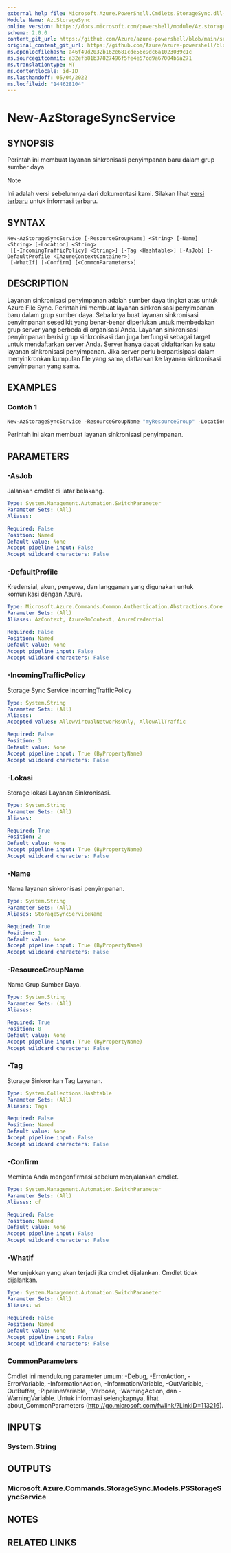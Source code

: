 ```yaml
---
external help file: Microsoft.Azure.PowerShell.Cmdlets.StorageSync.dll-Help.xml
Module Name: Az.StorageSync
online version: https://docs.microsoft.com/powershell/module/Az.storagesync/new-Azstoragesyncservice
schema: 2.0.0
content_git_url: https://github.com/Azure/azure-powershell/blob/main/src/StorageSync/StorageSync/help/New-AzStorageSyncService.md
original_content_git_url: https://github.com/Azure/azure-powershell/blob/main/src/StorageSync/StorageSync/help/New-AzStorageSyncService.md
ms.openlocfilehash: a46f49d2032b162e681cde56e9dc6a1023039c1c
ms.sourcegitcommit: e32efb81b37827496f5fe4e57cd9a67004b5a271
ms.translationtype: MT
ms.contentlocale: id-ID
ms.lasthandoff: 05/04/2022
ms.locfileid: "144628104"
---
```

# New-AzStorageSyncService

## SYNOPSIS
Perintah ini membuat layanan sinkronisasi penyimpanan baru dalam grup sumber daya.

> [!NOTE]
>Ini adalah versi sebelumnya dari dokumentasi kami. Silakan lihat [versi terbaru](/powershell/module/az.storagesync/new-azstoragesyncservice) untuk informasi terbaru.

## SYNTAX

```
New-AzStorageSyncService [-ResourceGroupName] <String> [-Name] <String> [-Location] <String>
 [[-IncomingTrafficPolicy] <String>] [-Tag <Hashtable>] [-AsJob] [-DefaultProfile <IAzureContextContainer>]
 [-WhatIf] [-Confirm] [<CommonParameters>]
```

## DESCRIPTION
Layanan sinkronisasi penyimpanan adalah sumber daya tingkat atas untuk Azure File Sync. Perintah ini membuat layanan sinkronisasi penyimpanan baru dalam grup sumber daya. Sebaiknya buat layanan sinkronisasi penyimpanan sesedikit yang benar-benar diperlukan untuk membedakan grup server yang berbeda di organisasi Anda. Layanan sinkronisasi penyimpanan berisi grup sinkronisasi dan juga berfungsi sebagai target untuk mendaftarkan server Anda. Server hanya dapat didaftarkan ke satu layanan sinkronisasi penyimpanan. Jika server perlu berpartisipasi dalam menyinkronkan kumpulan file yang sama, daftarkan ke layanan sinkronisasi penyimpanan yang sama.

## EXAMPLES

### Contoh 1
```powershell
New-AzStorageSyncService -ResourceGroupName "myResourceGroup" -Location "myLocation" -StorageSyncServiceName "myStorageSyncServiceName" -IncomingTrafficPolicy "AllowAllTraffic"
```

Perintah ini akan membuat layanan sinkronisasi penyimpanan.

## PARAMETERS

### -AsJob
Jalankan cmdlet di latar belakang.

```yaml
Type: System.Management.Automation.SwitchParameter
Parameter Sets: (All)
Aliases:

Required: False
Position: Named
Default value: None
Accept pipeline input: False
Accept wildcard characters: False
```

### -DefaultProfile
Kredensial, akun, penyewa, dan langganan yang digunakan untuk komunikasi dengan Azure.

```yaml
Type: Microsoft.Azure.Commands.Common.Authentication.Abstractions.Core.IAzureContextContainer
Parameter Sets: (All)
Aliases: AzContext, AzureRmContext, AzureCredential

Required: False
Position: Named
Default value: None
Accept pipeline input: False
Accept wildcard characters: False
```

### -IncomingTrafficPolicy
Storage Sync Service IncomingTrafficPolicy

```yaml
Type: System.String
Parameter Sets: (All)
Aliases:
Accepted values: AllowVirtualNetworksOnly, AllowAllTraffic

Required: False
Position: 3
Default value: None
Accept pipeline input: True (ByPropertyName)
Accept wildcard characters: False
```

### -Lokasi
Storage lokasi Layanan Sinkronisasi.

```yaml
Type: System.String
Parameter Sets: (All)
Aliases:

Required: True
Position: 2
Default value: None
Accept pipeline input: True (ByPropertyName)
Accept wildcard characters: False
```

### -Name
Nama layanan sinkronisasi penyimpanan.

```yaml
Type: System.String
Parameter Sets: (All)
Aliases: StorageSyncServiceName

Required: True
Position: 1
Default value: None
Accept pipeline input: True (ByPropertyName)
Accept wildcard characters: False
```

### -ResourceGroupName
Nama Grup Sumber Daya.

```yaml
Type: System.String
Parameter Sets: (All)
Aliases:

Required: True
Position: 0
Default value: None
Accept pipeline input: True (ByPropertyName)
Accept wildcard characters: False
```

### -Tag
Storage Sinkronkan Tag Layanan.

```yaml
Type: System.Collections.Hashtable
Parameter Sets: (All)
Aliases: Tags

Required: False
Position: Named
Default value: None
Accept pipeline input: False
Accept wildcard characters: False
```

### -Confirm
Meminta Anda mengonfirmasi sebelum menjalankan cmdlet.

```yaml
Type: System.Management.Automation.SwitchParameter
Parameter Sets: (All)
Aliases: cf

Required: False
Position: Named
Default value: None
Accept pipeline input: False
Accept wildcard characters: False
```

### -WhatIf
Menunjukkan yang akan terjadi jika cmdlet dijalankan. Cmdlet tidak dijalankan.

```yaml
Type: System.Management.Automation.SwitchParameter
Parameter Sets: (All)
Aliases: wi

Required: False
Position: Named
Default value: None
Accept pipeline input: False
Accept wildcard characters: False
```

### CommonParameters
Cmdlet ini mendukung parameter umum: -Debug, -ErrorAction, -ErrorVariable, -InformationAction, -InformationVariable, -OutVariable, -OutBuffer, -PipelineVariable, -Verbose, -WarningAction, dan -WarningVariable. Untuk informasi selengkapnya, lihat about_CommonParameters (http://go.microsoft.com/fwlink/?LinkID=113216).

## INPUTS

### System.String

## OUTPUTS

### Microsoft.Azure.Commands.StorageSync.Models.PSStorageSyncService

## NOTES

## RELATED LINKS

